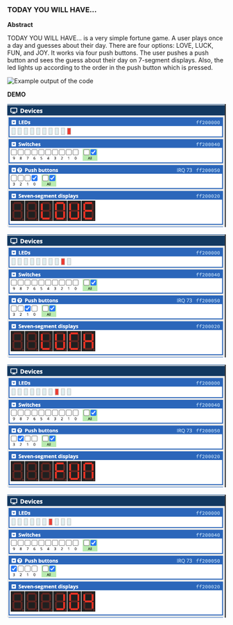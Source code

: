 ### TODAY YOU WILL HAVE...

**Abstract**


TODAY YOU WILL HAVE... is a very simple fortune game. A user plays once a day and guesses about their day. There are four options: LOVE, LUCK, FUN, and JOY. It works via four push buttons. The user pushes a push button and sees the guess about their day on 7-segment displays. Also, the led lights up according to the order in the push button which is pressed.

![Example output of the code](https://github.com/nadidebeyza/seven-segment-display-simple-game/blob/main/demo.png "Example output of the code")

**DEMO**

![Example output of the code](https://github.com/nadidebeyza/seven-segment-display-simple-game/blob/main/dokurna_abst_img.png "Example output of the code")

![Example output of the code](https://github.com/nadidebeyza/seven-segment-display-simple-game/blob/main/2.png "Example output of the code")

![Example output of the code](https://github.com/nadidebeyza/seven-segment-display-simple-game/blob/main/3.png "Example output of the code")

![Example output of the code](https://github.com/nadidebeyza/seven-segment-display-simple-game/blob/main/4.png "Example output of the code")




